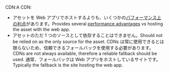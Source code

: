 <span data-ttu-id="97111-101">CDN:</span><span class="sxs-lookup"><span data-stu-id="97111-101">A CDN:</span></span>

* <span data-ttu-id="97111-102">アセットを Web アプリでホストするよりも、いくつかの[パフォーマンス上の利点](/office365/enterprise/content-delivery-networks#how-do-cdns-make-services-work-faster)があります。</span><span class="sxs-lookup"><span data-stu-id="97111-102">Provides several [performance advantages](/office365/enterprise/content-delivery-networks#how-do-cdns-make-services-work-faster) vs hosting the asset with the web app.</span></span>
* <span data-ttu-id="97111-103">アセットのただ 1 つのソースとして依存することはできません。</span><span class="sxs-lookup"><span data-stu-id="97111-103">Should not be relied on as the only source for the asset.</span></span> <span data-ttu-id="97111-104">CDNs は常に使用できるとは限らないため、信頼できるフォールバックを使用する必要があります。</span><span class="sxs-lookup"><span data-stu-id="97111-104">CDNs are not always available, therefore a reliable fallback should be used.</span></span> <span data-ttu-id="97111-105">通常、フォールバックは Web アプリをホストしているサイトです。</span><span class="sxs-lookup"><span data-stu-id="97111-105">Typically the fallback is the site hosting the web app.</span></span>